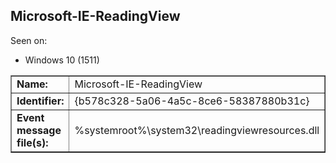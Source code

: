 ## Microsoft-IE-ReadingView

Seen on:
* Windows 10 (1511)

<table border="1" class="docutils">
  <tbody>
    <tr>
      <td><b>Name:</b></td>
      <td>Microsoft-IE-ReadingView</td>
    </tr>
    <tr>
      <td><b>Identifier:</b></td>
      <td>{b578c328-5a06-4a5c-8ce6-58387880b31c}</td>
    </tr>
    <tr>
      <td><b>Event message file(s):</b></td>
      <td>%systemroot%\system32\readingviewresources.dll</td>
    </tr>
  </tbody>
</table>

&nbsp;

